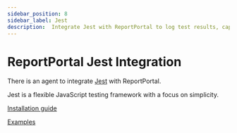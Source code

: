 ```yaml
---
sidebar_position: 8
sidebar_label: Jest
description:  Integrate Jest with ReportPortal to log test results, capture failures and trace details, and improve debugging and insight into your test runs.
---
```


# ReportPortal Jest Integration

There is an agent to integrate [Jest](https://jestjs.io/) with ReportPortal.

Jest is a flexible JavaScript testing framework with a focus on simplicity.

[Installation guide](https://github.com/reportportal/agent-js-jest#readme)

[Examples](https://github.com/reportportal/examples-js/tree/master/example-jest)
